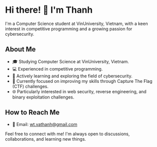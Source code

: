 # Hi there! 👋 I'm Thanh

I'm a Computer Science student at VinUniversity, Vietnam, with a keen interest in competitive programming and a growing passion for cybersecurity.

## About Me

- 🎓 Studying Computer Science at VinUniversity, Vietnam.
- 💻 Experienced in competitive programming.
- 🔐 Actively learning and exploring the field of cybersecurity.
- 🚀 Currently focused on improving my skills through Capture The Flag (CTF) challenges.
- 🌐 Particularly interested in web security, reverse engineering, and binary exploitation challenges.

## How to Reach Me

- 📧 Email: [wt.vathanh@gmail.com](mailto:wt.vathanh@gmail.com)
  
Feel free to connect with me! I'm always open to discussions, collaborations, and learning new things.
